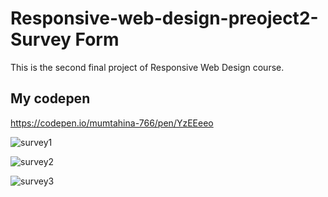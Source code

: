 # Responsive-web-design-preoject2- Survey Form
This is the second final project of Responsive Web Design course.

## My codepen
https://codepen.io/mumtahina-766/pen/YzEEeeo

![survey1](https://user-images.githubusercontent.com/64628178/154287415-9ed77605-aeef-4c56-bffe-599daa10d839.PNG)


![survey2](https://user-images.githubusercontent.com/64628178/154287438-02692444-ce50-4e2d-85db-0973e157ca9b.PNG)


![survey3](https://user-images.githubusercontent.com/64628178/154287457-c4e70be6-2aa4-474c-8c21-79c2c86ab39c.PNG)
